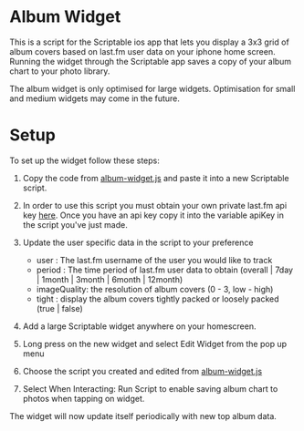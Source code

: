 # Album Widget
This is a script for the Scriptable ios app that lets you display a 3x3 grid of album covers based on last.fm user data on your iphone home screen. Running the widget through the Scriptable app saves a copy of your album chart to your photo library.

The album widget is only optimised for large widgets. Optimisation for small and medium widgets may come in the future.

# Setup
To set up the widget follow these steps:

1. Copy the code from [album-widget.js](https://github.com/Felix-Berman/album-widget/blob/main/album-widget.js) and paste it into a new Scriptable script.

2. In order to use this script you must obtain your own private last.fm api key [here](https://www.last.fm/api#getting-started). Once you have an api key copy it into the variable apiKey in the script you've just made.

3. Update the user specific data in the script to your preference
    * user : The last.fm username of the user you would like to track
    * period : The time period of last.fm user data to obtain (overall | 7day | 1month | 3month | 6month | 12month)
    * imageQuality: the resolution of album covers (0 - 3, low - high)
    * tight : display the album covers tightly packed or loosely packed (true | false)

4. Add a large Scriptable widget anywhere on your homescreen.

5. Long press on the new widget and select Edit Widget from the pop up menu

6. Choose the script you created and edited from [album-widget.js](https://github.com/Felix-Berman/album-widget/blob/main/album-widget.js) 

7. Select When Interacting: Run Script to enable saving album chart to photos when tapping on widget.

The widget will now update itself periodically with new top album data.